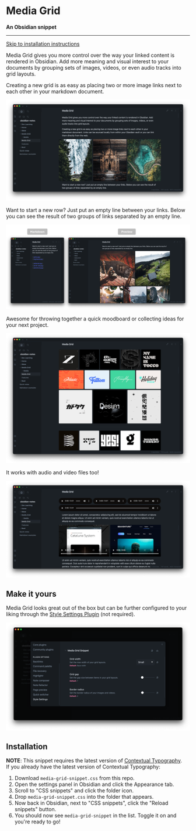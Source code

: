 # Media Grid
**An Obsidian snippet**

---

[Skip to installation instructions](#installation)

Media Grid gives you more control over the way your linked content is rendered in Obsidian. Add more meaning and visual interest to your documents by grouping sets of images, videos, or even audio tracks into grid layouts.

Creating a new grid is as easy as placing two or more image links next to each other in your markdown document.

![Screenshot showing a basic image layout](images/basic-layout.png)

Want to start a new row? Just put an empty line between your links. Below you can see the result of two groups of links separated by an empty line.

![Screenshot showing how it works](images/media-grid-example.png)

Awesome for throwing together a quick moodboard or collecting ideas for your next project.

![Screenshot showing a collection of ideas](images/great-for-moodboards.png)

It works with audio and video files too!

![Screenshot showing audio and video layouts](images/audio-and-video-layouts.png)

## Make it yours

Media Grid looks great out of the box but can be further configured to your liking through the [Style Settings Plugin](https://github.com/mgmeyers/obsidian-style-settings) (not required).

![Screenshot showing Media Grid settings panel](images/media-grid-settings.png)

## Installation

**NOTE**: This snippet requires the latest version of [Contextual Typography](https://github.com/mgmeyers/obsidian-contextual-typography).  
If you already have the latest version of Contextual Typography:

1. Download `media-grid-snippet.css` from this repo.
2. Open the settings panel in Obsidian and click the Appearance tab.
3. Scroll to "CSS snippets" and click the folder icon.
4. Drop `media-grid-snippet.css` into the folder that appears.
5. Now back in Obsidian, next to "CSS snippets", click the "Reload snippets" button.
6. You should now see `media-grid-snippet` in the list. Toggle it on and you're ready to go!
